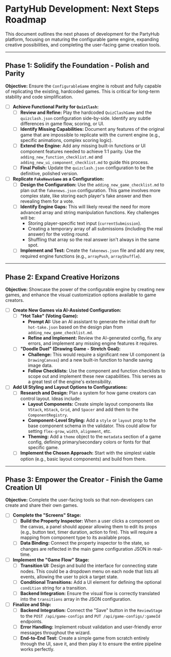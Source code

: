 # PartyHub Development: Next Steps Roadmap

This document outlines the next phases of development for the PartyHub platform, focusing on maturing the configurable game engine, expanding creative possibilities, and completing the user-facing game creation tools.

---

## Phase 1: Solidify the Foundation - Polish and Parity

**Objective:** Ensure the `ConfigurableGame` engine is robust and fully capable of replicating the existing, hardcoded games. This is critical for long-term stability and code simplification.

-   [ ] **Achieve Functional Parity for `QuizClash`:**
    -   [ ] **Review and Refine:** Play the hardcoded `QuizClashGame` and the `quizclash.json` configuration side-by-side. Identify any subtle differences in game flow, scoring, or UI.
    -   [ ] **Identify Missing Capabilities:** Document any features of the original game that are impossible to replicate with the current engine (e.g., specific animations, complex scoring logic).
    -   [ ] **Extend the Engine:** Add any missing built-in functions or UI component features needed to achieve 1:1 parity. Use the `adding_new_function_checklist.md` and `adding_new_ui_component_checklist.md` to guide this process.
    -   [ ] **Final Polish:** Update the `quizclash.json` configuration to be the definitive, polished version.

-   [ ] **Replicate `FakeNewsGame` as a Configuration:**
    -   [ ] **Design the Configuration:** Use the `adding_new_game_checklist.md` to plan out the `fakenews.json` configuration. This game involves more complex state, like storing each player's fake answer and then revealing them for a vote.
    -   [ ] **Identify Engine Gaps:** This will likely reveal the need for more advanced array and string manipulation functions. Key challenges will be:
        -   Storing player-specific text input (`currentSubmission`).
        -   Creating a temporary array of all submissions (including the real answer) for the voting round.
        -   Shuffling that array so the real answer isn't always in the same spot.
    -   [ ] **Implement and Test:** Create the `fakenews.json` file and add any new, required engine functions (e.g., `arrayPush`, `arrayShuffle`).

---

## Phase 2: Expand Creative Horizons

**Objective:** Showcase the power of the configurable engine by creating new games, and enhance the visual customization options available to game creators.

-   [ ] **Create New Games via AI-Assisted Configuration:**
    -   [ ] **"Hot Take" (Voting Game):**
        -   **Prompt AI:** Use an AI assistant to generate the initial draft for `hot-take.json` based on the design plan from `adding_new_game_checklist.md`.
        -   **Refine and Implement:** Review the AI-generated config, fix any errors, and implement any missing engine features it requires.
    -   [ ] **"Doodle Duel" (Drawing Game - Stretch Goal):**
        -   **Challenge:** This would require a significant new UI component (a `DrawingCanvas`) and a new built-in function to handle saving image data.
        -   **Follow Checklists:** Use the component and function checklists to scope out and implement these new capabilities. This serves as a great test of the engine's extensibility.

-   [ ] **Add UI Styling and Layout Options to Configurations:**
    -   [ ] **Research and Design:** Plan a system for how game creators can control layout. Ideas include:
        -   **Layout Components:** Create simple layout components like `VStack`, `HStack`, `Grid`, and `Spacer` and add them to the `ComponentRegistry`.
        -   **Component-Level Styling:** Add a `style` or `layout` prop to the base component schema in the validator. This could allow for setting `flex-grow`, `width`, `alignment`, etc.
        -   **Theming:** Add a `theme` object to the `metadata` section of a game config, defining primary/secondary colors or fonts for that specific game.
    -   [ ] **Implement the Chosen Approach:** Start with the simplest viable option (e.g., basic layout components) and build from there.

---

## Phase 3: Empower the Creator - Finish the Game Creation UI

**Objective:** Complete the user-facing tools so that non-developers can create and share their own games.

-   [ ] **Complete the "Screens" Stage:**
    -   [ ] **Build the Property Inspector:** When a user clicks a component on the canvas, a panel should appear allowing them to edit its props (e.g., button text, timer duration, action to fire). This will require a mapping from component type to its available props.
    -   [ ] **Data Binding:** Connect the property inspector to the state, so changes are reflected in the main game configuration JSON in real-time.

-   [ ] **Implement the "Game Flow" Stage:**
    -   [ ] **Transition UI:** Design and build the interface for connecting state nodes. This could be a dropdown menu on each node that lists all events, allowing the user to pick a target state.
    -   [ ] **Conditional Transitions:** Add a UI element for defining the optional `condition` string for a transition.
    -   [ ] **Backend Integration:** Ensure the visual flow is correctly translated into the `transitions` array in the JSON configuration.

-   [ ] **Finalize and Ship:**
    -   [ ] **Backend Integration:** Connect the "Save" button in the `ReviewStage` to the `POST /api/game-configs` and `PUT /api/game-configs/:gameId` endpoints.
    -   [ ] **Error Handling:** Implement robust validation and user-friendly error messages throughout the wizard.
    -   [ ] **End-to-End Test:** Create a simple game from scratch entirely through the UI, save it, and then play it to ensure the entire pipeline works perfectly.
